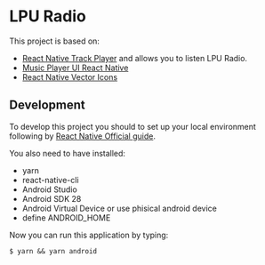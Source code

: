# LPU Radio
This project is based on:
- [React Native Track Player](https://react-native-track-player.js.org/) and allows you to listen LPU Radio.
- [Music Player UI React Native](https://github.com/Belgin-Android/Music-Player-UI-React-Native)
- [React Native Vector Icons](https://github.com/oblador/react-native-vector-icons)

## Development
To develop this project you should to set up your local environment following by [React Native Official guide](https://reactnative.dev/docs/environment-setup).

You also need to have installed:
- yarn
- react-native-cli
- Android Studio
- Android SDK 28
- Android Virtual Device or use phisical android device
- define ANDROID_HOME

Now you can run this application by typing:
```
$ yarn && yarn android
```
